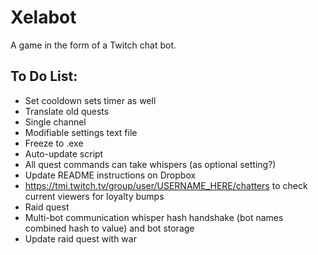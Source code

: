 # Xelabot
A game in the form of a Twitch chat bot.

## To Do List:
- Set cooldown sets timer as well
- Translate old quests
- Single channel
- Modifiable settings text file
- Freeze to .exe
- Auto-update script
- All quest commands can take whispers (as optional setting?)
- Update README instructions on Dropbox
- https://tmi.twitch.tv/group/user/USERNAME_HERE/chatters to check current viewers for loyalty bumps
- Raid quest
- Multi-bot communication whisper hash handshake (bot names combined hash to value) and bot storage
- Update raid quest with war
